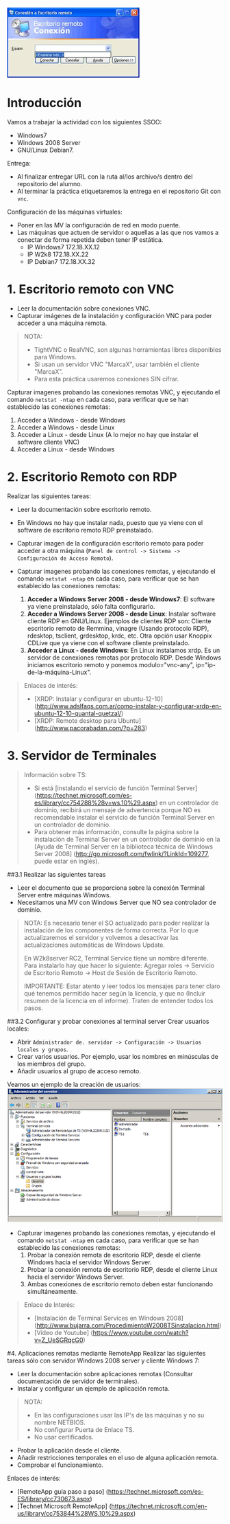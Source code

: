 
![win](./escritorioremotowin.jpeg)

# Introducción
Vamos a trabajar la actividad con los siguientes SSOO:
* Windows7
* Windows 2008 Server
* GNU/Linux Debian7.

Entrega:
* Al finalizar entregar URL con la ruta al/los archivo/s dentro del repositorio del alumno.
* Al terminar la práctica etiquetaremos la entrega en el repositorio Git con `vnc`.

Configuración de las máquinas virtuales:
* Poner en las MV la configuración de red en modo puente.
* Las máquinas que actuen de servidor o aquellas a las que nos vamos a conectar de forma repetida deben tener IP estática.
    * IP Windows7 172.18.XX.12
    * IP W2k8 172.18.XX.22
    * IP Debian7 172.18.XX.32

# 1. Escritorio remoto con VNC
* Leer la documentación sobre conexiones VNC.
* Capturar imágenes de la instalación y configuración VNC para poder acceder a una máquina remota. 

> NOTA:
> 
> * TightVNC o RealVNC, son algunas herramientas libres disponibles para Windows.
> * Si usan un servidor VNC "MarcaX", usar también el cliente "MarcaX".
> * Para esta práctica usaremos conexiones SIN cifrar.
>

Capturar imagenes probando las conexiones remotas VNC, y ejecutando el 
comando `netstat -ntap` en cada caso, para verificar que se han establecido 
las conexiones remotas:

1. Acceder a Windows - desde Windows
1. Acceder a Windows - desde Linux
1. Acceder a Linux - desde Linux (A lo mejor no hay que instalar el software cliente VNC)
1. Acceder a Linux - desde Windows

# 2. Escritorio Remoto con RDP
Realizar las siguientes tareas:

* Leer la documentación sobre escritorio remoto.
* En Windows no hay que instalar nada, puesto que ya viene con el software de escritorio remoto RDP preinstalado.


* Capturar imagen de la configuración escritorio remoto para poder acceder a otra máquina 
(`Panel de control -> Sistema -> Configuración de Acceso Remoto`).
* Capturar imagenes probando las conexiones remotas, y ejecutando el 
comando `netstat -ntap` en cada caso, para verificar que se han establecido 
las conexiones remotas:
    1. **Acceder a Windows Server 2008 - desde Windows7**: El software ya viene preinstalado, sólo falta configurarlo.
    1. **Acceder a Windows Server 2008 - desde Linux**: Instalar software cliente RDP en GNU/Linux. Ejemplos de clientes RDP son: Cliente escritorio remoto de Remmina, vinagre (Usando protocolo RDP), rdesktop, tsclient, grdesktop, krdc, etc. Otra opción usar Knoppix CDLive que ya viene con el software cliente preinstalado.
    1. **Acceder a Linux - desde Windows**: En Linux instalamos xrdp. Es un servidor de conexiones remotas por protocolo RDP. Desde Windows iniciamos escritorio remoto y ponemos modulo="vnc-any", ip="ip-de-la-máquina-Linux".

> Enlaces de interés:
>
> * [XRDP: Instalar y configurar en ubuntu-12-10] (http://www.adslfaqs.com.ar/como-instalar-y-configurar-xrdp-en-ubuntu-12-10-quantal-quetzal/)
> * [XRDP: Remote desktop para Ubuntu] (http://www.pacorabadan.com/?p=283)


# 3. Servidor de Terminales

> Información sobre TS:
>
> * Si está [instalando el servicio de función Terminal Server] (https://technet.microsoft.com/es-es/library/cc754288%28v=ws.10%29.aspx) en un controlador de dominio, recibirá un mensaje de advertencia porque NO es recomendable instalar el servicio de función Terminal Server en un controlador de dominio.
> * Para obtener más información, consulte la página sobre la instalación de Terminal Server en un controlador de dominio en la [Ayuda de Terminal Server en la biblioteca técnica de Windows Server 2008] (http://go.microsoft.com/fwlink/?LinkId=109277, puede estar en inglés).

##3.1 Realizar las siguientes tareas

* Leer el documento que se proporciona sobre la conexión Terminal Server entre máquinas Windows.
* Necesitamos una MV con Windows Server que NO sea controlador de dominio.

> NOTA: Es necesario tener el SO actualizado para poder realizar la instalación de los componentes de forma correcta. Por lo que actualizaremos el servidor y volvemos a desactivar las actualizaciones automáticas de Windows Update.
>
> En W2k8server RC2, Terminal Service tiene un nombre diferente. Para instalarlo hay que hacer lo siguiente: Agregar roles -> Servicio de Escritorio Remoto -> Host de Sesión de Escritorio Remoto.
>
> IMPORTANTE: Estar atento y leer todos los mensajes para tener claro qué tenemos permitido hacer según la licencia, y que no (Incluir resumen de la licencia en el informe). Traten de entender todos los pasos.

##3.2 Configurar y probar conexiones al terminal server
Crear usuarios locales:
* Abrir `Administrador de. servidor -> Configuración -> Usuarios locales y grupos`.
* Crear varios usuarios. Por ejemplo, usar los nombres en minúsculas de los miembros del grupo.
* Añadir usuarios al grupo de acceso remoto.

Veamos un ejemplo de la creación de usuarios:
![ts-users](./ts-w2k8-users.png)

* Capturar imagenes probando las conexiones remotas, y ejecutando el 
comando `netstat -ntap` en cada caso, para verificar que se han establecido 
las conexiones remotas:
    1. Probar la conexión remota de escritorio RDP, desde el cliente Windows hacia el servidor Windows Server.
    1. Probar la conexión remota de escritorio RDP, desde el cliente Linux hacia el servidor Windows Server.
    1. Ambas conexiones de escritorio remoto deben estar funcionando simultáneamente.

> Enlace de Interés:
>
> * [Instalación de Terminal Services en Windows 2008] (http://www.bujarra.com/ProcedimientoW2008TSinstalacion.html)
> * [Vídeo de Youtube] (https://www.youtube.com/watch?v=Z_UeSGRqcG0)

#4. Aplicaciones remotas mediante RemoteApp
Realizar las siguientes tareas sólo con servidor Windows 2008 server y cliente Windows 7:
* Leer la documentación sobre aplicaciones remotas (Consultar documentación de servidor de terminales).
* Instalar y configurar un ejemplo de aplicación remota.

> NOTA:
>
> * En las configuraciones usar las IP's de las máquinas y no su nombre NETBIOS.
> * No configurar Puerta de Enlace TS.
> * No usar certificados.

* Probar la aplicación desde el cliente.
* Añadir restricciones temporales en el uso de alguna aplicación remota.
* Comprobar el funcionamiento.

Enlaces de interés:
* [RemoteApp guía paso a paso] (https://technet.microsoft.com/es-ES/library/cc730673.aspx)
* [Technet Microsoft RemoteApp] (https://technet.microsoft.com/en-us/library/cc753844%28WS.10%29.aspx)
